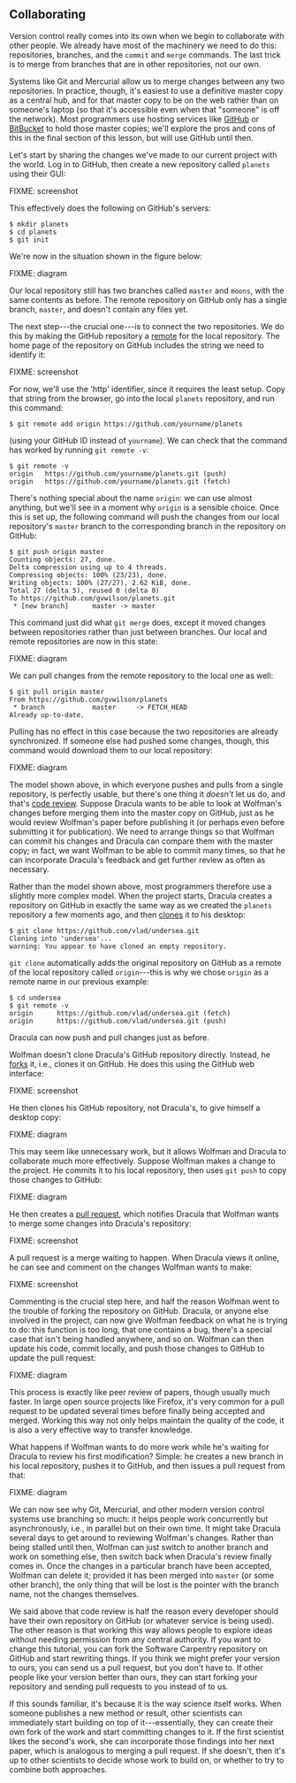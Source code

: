 ## Collaborating

Version control really comes into its own
when we begin to collaborate with other people.
We already have most of the machinery we need to do this:
repositories,
branches,
and the `commit` and `merge` commands.
The last trick is to merge from branches that are in other repositories,
not our own.

Systems like Git and Mercurial allow us to merge changes
between any two repositories.
In practice,
though,
it's easiest to use a definitive master copy as a central hub,
and for that master copy to be on the web rather than on someone's laptop
(so that it's accessible even when that "someone" is off the network).
Most programmers use hosting services like [GitHub](http://github.com) or [BitBucket](http://bitbucket.org)
to hold those master copies;
we'll explore the pros and cons of this in the final section of this lesson,
but will use GitHub until then.

Let's start by sharing the changes we've made to our current project with the world.
Log in to GitHub,
then create a new repository called `planets`
using their GUI:

FIXME: screenshot

This effectively does the following on GitHub's servers:

```
$ mkdir planets
$ cd planets
$ git init
```

We're now in the situation shown in the figure below:

FIXME: diagram

Our local repository still has two branches called `master` and `moons`,
with the same contents as before.
The remote repository on GitHub only has a single branch,
`master`,
and doesn't contain any files yet.

The next step---the crucial one---is to connect the two repositories.
We do this by making the GitHub repository a [remote](glossary.html#remote_repository)
for the local repository.
The home page of the repository on GitHub includes
the string we need to identify it:

FIXME: screenshot

For now,
we'll use the 'http' identifier,
since it requires the least setup.
Copy that string from the browser,
go into the local `planets` repository,
and run this command:

```
$ git remote add origin https://github.com/yourname/planets
```

(using your GitHub ID instead of `yourname`).
We can check that the command has worked by running `git remote -v`:

```
$ git remote -v
origin   https://github.com/yourname/planets.git (push)
origin   https://github.com/yourname/planets.git (fetch)
```

There's nothing special about the name `origin`:
we can use almost anything,
but we'll see in a moment why `origin` is a sensible choice.
Once this is set up,
the following command will push the changes from our local repository's `master` branch
to the corresponding branch in the repository on GitHub:

```
$ git push origin master
Counting objects: 27, done.
Delta compression using up to 4 threads.
Compressing objects: 100% (23/23), done.
Writing objects: 100% (27/27), 2.62 KiB, done.
Total 27 (delta 5), reused 0 (delta 0)
To https://github.com/gvwilson/planets.git
 * [new branch]      master -> master
```

This command just did what `git merge` does,
except it moved changes between repositories
rather than just between branches.
Our local and remote repositories are now in this state:

FIXME: diagram

We can pull changes from the remote repository to the local one as well:

```
$ git pull origin master
From https://github.com/gvwilson/planets
 * branch            master     -> FETCH_HEAD
Already up-to-date.
```

Pulling has no effect in this case
because the two repositories are already synchronized.
If someone else had pushed some changes,
though,
this command would download them to our local repository:

FIXME: diagram

The model shown above,
in which everyone pushes and pulls from a single repository,
is perfectly usable,
but there's one thing it *doesn't* let us do,
and that's [code review](glossary.html#code_review).
Suppose Dracula wants to be able to look at Wolfman's changes
before merging them into the master copy on GitHub,
just as he would review Wolfman's paper before publishing it
(or perhaps even before submitting it for publication).
We need to arrange things so that Wolfman can commit his changes
and Dracula can compare them with the master copy;
in fact,
we want Wolfman to be able to commit many times,
so that he can incorporate Dracula's feedback
and get further review
as often as necessary.

Rather than the model shown above,
most programmers therefore use a slightly more complex model.
When the project starts,
Dracula creates a repository on GitHub
in exactly the same way as we created the `planets` repository a few moments ago,
and then [clones](glossary.html#repository_clone) it to his desktop:

```
$ git clone https://github.com/vlad/undersea.git
Cloning into 'undersea'...
warning: You appear to have cloned an empty repository.
```

`git clone` automatically adds the original repository on GitHub
as a remote of the local repository called `origin`---this
is why we chose `origin` as a remote name in our previous example:

```
$ cd undersea
$ git remote -v
origin	    https://github.com/vlad/undersea.git (fetch)
origin	    https://github.com/vlad/undersea.git (push)
```

Dracula can now push and pull changes just as before.

Wolfman doesn't clone Dracula's GitHub repository directly.
Instead,
he [forks](glossary.html#fork_repository) it,
i.e.,
clones it on GitHub.
He does this using the GitHub web interface:

FIXME: screenshot

He then clones his GitHub repository,
not Dracula's,
to give himself a desktop copy:

FIXME: diagram

This may seem like unnecessary work,
but it allows Wolfman and Dracula to collaborate much more effectively.
Suppose Wolfman makes a change to the project.
He commits it to his local repository,
then uses `git push` to copy those changes to GitHub:

FIXME: diagram

He then creates a [pull request](glossary.html#pull_request),
which notifies Dracula that Wolfman wants to merge some changes
into Dracula's repository:

FIXME: screenshot

A pull request is a merge waiting to happen.
When Dracula views it online,
he can see and comment on the changes Wolfman wants to make:

FIXME: screenshot

Commenting is the crucial step here,
and half the reason Wolfman went to the trouble of forking the repository on GitHub.
Dracula,
or anyone else involved in the project,
can now give Wolfman feedback on what he is trying to do:
this function is too long,
that one contains a bug,
there's a special case that isn't being handled anywhere,
and so on.
Wolfman can then update his code,
commit locally,
and push those changes to GitHub
to update the pull request:

FIXME: diagram

This process is exactly like peer review of papers,
though usually much faster.
In large open source projects like Firefox,
it's very common for a pull request to be updated several times
before finally being accepted and merged.
Working this way not only helps maintain the quality of the code,
it is also a very effective way to transfer knowledge.

What happens if Wolfman wants to do more work
while he's waiting for Dracula to review his first modification?
Simple:
he creates a new branch in his local repository,
pushes it to GitHub,
and then issues a pull request from that:

FIXME: diagram

We can now see why Git, Mercurial, and other modern version control systems
use branching so much:
it helps people work concurrently but asynchronously,
i.e.,
in parallel but on their own time.
It might take Dracula several days to get around to reviewing Wolfman's changes.
Rather than being stalled until then,
Wolfman can just switch to another branch and work on something else,
then switch back when Dracula's review finally comes in.
Once the changes in a particular branch have been accepted,
Wolfman can delete it;
provided it has been merged into `master` (or some other branch),
the only thing that will be lost is the pointer with the branch name,
not the changes themselves.

We said above that code review is
half the reason every developer should have their own repository on GitHub
(or whatever service is being used).
The other reason is that working this way allows people to explore ideas
without needing permission from any central authority.
If you want to change this tutorial,
you can fork the Software Carpentry repository on GitHub
and start rewriting things.
If you think we might prefer your version to ours,
you can send us a pull request,
but you don't have to.
If other people like your version better than ours,
they can start forking your repository
and sending pull requests to you instead of to us.

If this sounds familiar,
it's because it is the way science itself works.
When someone publishes a new method or result,
other scientists can immediately start building on top of it---essentially,
they can create their own fork of the work
and start committing changes to it.
If the first scientist likes the second's work,
she can incorporate those findings into her next paper,
which is analogous to merging a pull request.
If she doesn't,
then it's up to other scientists to decide whose work to build on,
or whether to try to combine both approaches.

